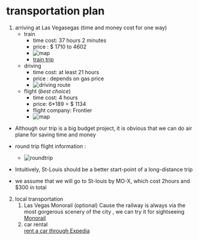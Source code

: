# transportation plan 

1. arriving at Las Vegasegas (time and money cost for one way)
	* train     
	  * time cost: 37 hours 2 minutes 
	  * price : $ 1710 to 4602
	  * ![map](https://github.com/another1s/cs4320-Trip-Project/blob/feature/transportation/pictures/train.jpg)	
      * [train trip](https://www.rome2rio.com/s/St-Louis/Las-Vegas)
	* driving 
	  * time cost: at least 21 hours
	  * price : depends on gas price
	  * ![driving route](https://github.com/another1s/cs4320-Trip-Project/blob/feature/transportation/pictures/driving.jpg)
	* flight (*best choice*) 
	  * time cost: 4 hours
	  * price: 6*189 = $ 1134 
	  * flight company: Frontier
	  * ![map](https://github.com/another1s/cs4320-Trip-Project/blob/feature/transportation/pictures/STLtoLAS.jpg)
* Although our trip is a big budget project, it is obvious that we can do air plane for saving time and money 
* round trip flight information :

	* ![roundtrip](https://github.com/another1s/cs4320-Trip-Project/blob/feature/transportation/pictures/roundtrip.jpg)	

* Intuitively, St-Louis should be a better start-point of a long-distance trip 
* we assume that we will go to St-louis by MO-X, which cost 2hours and $300 in total

2. local transportation 
	1. Las Vegas Monorail (optional)
		Cause the railway is always via the most gorgerous scenery of the city , we can try it for sightseeing    
		[Monorail](https://www.lvmonorail.com/#)
	2. car rental  
		[rent a car through Expedia](https://www.expedia.com/Car-Rentals-In-Las-Vegas.d178276.Car-Rental-Guide?&langid=1033)

